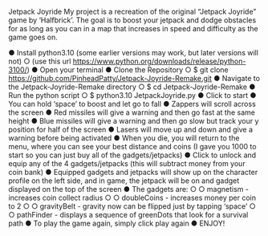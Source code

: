 Jetpack Joyride
My project is a recreation of the original “Jetpack Joyride” game by ‘Halfbrick’. The goal is to boost your jetpack and dodge obstacles for as long as you can in a map that increases in speed and difficulty as the game goes on.

● Install python3.10 (some earlier versions may work, but later versions will not) 
  ○ (use this url https://www.python.org/downloads/release/python-3100/)
● Open your terminal 
● Clone the Repository
  ○ $ git clone https://github.com/PinheadPatty/Jetpack-Joyride-Remake.git
● Navigate to the Jetpack-Joyride-Remake directory
  ○ $ cd Jetpack-Joyride-Remake
● Run the python script
  ○ $ python3.10 JetpackJoyride.py
● Click to start
● You can hold ‘space’ to boost and let go to fall
● Zappers will scroll across the screen
● Red missiles will give a warning and then go fast at the same height
● Blue missiles will give a warning and then go slow but track your y position for half of the screen
● Lasers will move up and down and give a warning before being activated
● When you die, you will return to the menu, where you can see your best distance and coins (I gave you 1000 to start so you can just buy all of the gadgets/jetpacks)
● Click to unlock and equip any of the 4 gadgets/jetpacks (this will subtract money from your coin bank)
● Equipped gadgets and jetpacks will show up on the character profile on the left side, and
in game, the jetpack will be on and gadget displayed on the top of the screen
● The gadgets are:
○ ○ magnetism - increases coin collect radius
○ ○ doubleCoins - increases money per coin to 2
○ ○ gravityBelt - gravity now can be flipped just by tapping ‘space’
○ ○ pathFinder - displays a sequence of greenDots that look for a survival path
● To play the game again, simply click play again
● ENJOY!
